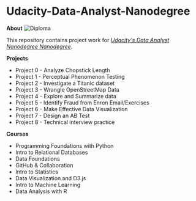 # Udacity-Data-Analyst-Nanodegree
__About__
![Diploma](diploma_udacity.png)

This repository contains project work for <em>[Udacity's Data Analyst Nanodegree Nanodegree](https://eu.udacity.com/course/data-analyst-nanodegree--nd002)</em>.

__Projects__

- Project 0 - Analyze Chopstick Length
- Project 1 - Perceptual Phenomenon Testing
- Project 2 - Investigate a Titanic dataset
- Project 3 - Wrangle OpenStreetMap Data
- Project 4 - Explore and Summarize data
- Project 5 - Identify Fraud from Enron Email/Exercises
- Project 6 - Make Effective Data Visualization
- Project 7 - Design an AB Test
- Project 8 - Technical interview practice

__Courses__

- Programming Foundations with Python
- Intro to Relational Databases
- Data Foundations 
- GitHub & Collaboration
- Intro to Statistics
- Data Visualization and D3.js
- Intro to Machine Learning
- Data Analysis with R
